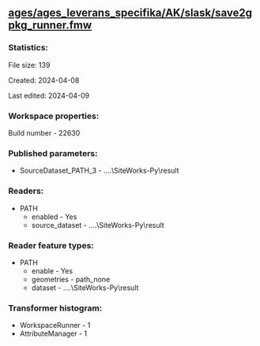 ﻿## [ages/ages_leverans_specifika/AK/slask/save2gpkg_runner.fmw](https://github.com/kicki58/kix_working_dir/blob/master/ages/ages_leverans_specifika/AK/slask/save2gpkg_runner.fmw)

### Statistics:
File size: 139

Created: 2024-04-08

Last edited: 2024-04-09


### Workspace properties:
Build number    - 22630

### Published parameters:
*  SourceDataset_PATH_3    -   ..\..\SiteWorks-Py\result

### Readers:
*  PATH
    * enabled    -  Yes
    * source_dataset    -   ..\..\SiteWorks-Py\result

### Reader feature types:
*  PATH
    * enable - Yes
    * geometries - path_none
    * dataset - ..\..\SiteWorks-Py\result




### Transformer histogram:
*  WorkspaceRunner    -   1
*  AttributeManager    -   1

